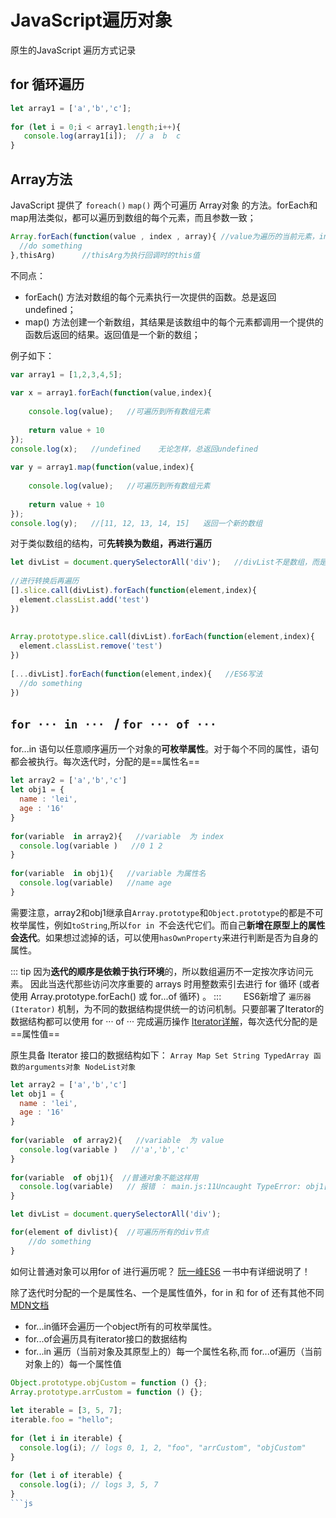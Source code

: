 # JavaScript遍历对象
原生的JavaScript 遍历方式记录

## for 循环遍历 
```js
let array1 = ['a','b','c'];
 
for (let i = 0;i < array1.length;i++){
   console.log(array1[i]);  // a  b  c 
}
```
## Array方法
JavaScript 提供了 `foreach()`  `map()` 两个可遍历 Array对象 的方法。forEach和map用法类似，都可以遍历到数组的每个元素，而且参数一致；  　

```js
Array.forEach(function(value , index , array){ //value为遍历的当前元素，index为当前索引，array为正在操作的数组
  //do something
},thisArg)      //thisArg为执行回调时的this值
```
不同点：
+ forEach() 方法对数组的每个元素执行一次提供的函数。总是返回undefined；
+ map() 方法创建一个新数组，其结果是该数组中的每个元素都调用一个提供的函数后返回的结果。返回值是一个新的数组；

例子如下：
```js
var array1 = [1,2,3,4,5];
 
var x = array1.forEach(function(value,index){
 
    console.log(value);   //可遍历到所有数组元素
 
    return value + 10
});
console.log(x);   //undefined    无论怎样，总返回undefined
 
var y = array1.map(function(value,index){
 
    console.log(value);   //可遍历到所有数组元素
 
    return value + 10
});
console.log(y);   //[11, 12, 13, 14, 15]   返回一个新的数组
```

对于类似数组的结构，可**先转换为数组，再进行遍历**

```js
let divList = document.querySelectorAll('div');   //divList不是数组，而是nodeList
 
//进行转换后再遍历
[].slice.call(divList).forEach(function(element,index){
  element.classList.add('test')
})
 
 
Array.prototype.slice.call(divList).forEach(function(element,index){
  element.classList.remove('test')
})
 
[...divList].forEach(function(element,index){   //ES6写法
  //do something
})
```
## `for ··· in ··· ` /  `for ··· of ···`
for...in 语句以任意顺序遍历一个对象的**可枚举属性**。对于每个不同的属性，语句都会被执行。每次迭代时，分配的是==属性名==

```js
let array2 = ['a','b','c']
let obj1 = {
  name : 'lei',
  age : '16'
}
 
for(variable  in array2){   //variable  为 index
  console.log(variable )   //0 1 2
}
 
for(variable  in obj1){   //variable 为属性名
  console.log(variable)   //name age
}
```

需要注意，array2和obj1继承自`Array.prototype`和`Object.prototype`的都是不可枚举属性，例如`toString`,所以`for in `不会迭代它们。而自己**新增在原型上的属性会迭代**。如果想过滤掉的话，可以使用`hasOwnProperty`来进行判断是否为自身的属性。

::: tip
因为**迭代的顺序是依赖于执行环境**的，所以数组遍历不一定按次序访问元素。 因此当迭代那些访问次序重要的 arrays 时用整数索引去进行 for 循环 (或者使用 Array.prototype.forEach() 或 for...of 循环) 。
:::
　　
ES6新增了 `遍历器(Iterator)` 机制，为不同的数据结构提供统一的访问机制。只要部署了Iterator的数据结构都可以使用 for ··· of ··· 完成遍历操作 [Iterator详解](http://es6.ruanyifeng.com/#docs/iterator )，每次迭代分配的是==属性值==

原生具备 Iterator 接口的数据结构如下： `Array Map Set String TypedArray 函数的arguments对象 NodeList对象`

```js
let array2 = ['a','b','c']
let obj1 = {
  name : 'lei',
  age : '16'
}
 
for(variable  of array2){   //variable  为 value
  console.log(variable )   //'a','b','c'
}
 
for(variable  of obj1){  //普通对象不能这样用
  console.log(variable)   // 报错 ： main.js:11Uncaught TypeError: obj1[Symbol.iterator] is not a function
}

let divList = document.querySelectorAll('div');

for(element of divlist){  //可遍历所有的div节点
    //do something 
}
```

如何让普通对象可以用for of 进行遍历呢？  [阮一峰ES6](http://es6.ruanyifeng.com/#docs/iterator)  一书中有详细说明了！


除了迭代时分配的一个是属性名、一个是属性值外，for in 和 for of 还有其他不同  [MDN文档](https://developer.mozilla.org/zh-CN/docs/Web/JavaScript/Reference/Statements/for...of)

+ for...in循环会遍历一个object所有的可枚举属性。
+ for...of会遍历具有iterator接口的数据结构
+ for...in 遍历（当前对象及其原型上的）每一个属性名称,而 for...of遍历（当前对象上的）每一个属性值

```js
Object.prototype.objCustom = function () {};
Array.prototype.arrCustom = function () {};
 
let iterable = [3, 5, 7];
iterable.foo = "hello";
 
for (let i in iterable) {
  console.log(i); // logs 0, 1, 2, "foo", "arrCustom", "objCustom"
}
 
for (let i of iterable) {
  console.log(i); // logs 3, 5, 7
}
```js